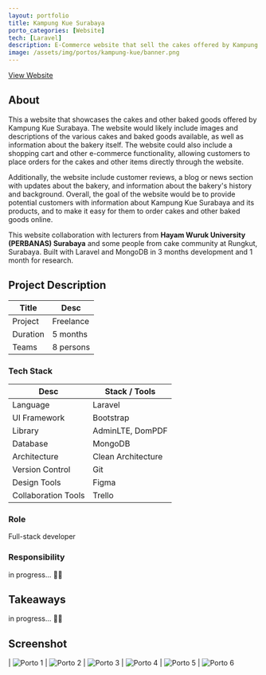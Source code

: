 ```yaml
---
layout: portfolio
title: Kampung Kue Surabaya
porto_categories: [Website]
tech: [Laravel]
description: E-Commerce website that sell the cakes offered by Kampung Kue Surabaya
image: /assets/img/portos/kampung-kue/banner.png
---
```


<a class="img-link btn rounded bg-primary text-white" href="https://kampungkuesby.com/" target="blank">
    <i class="fas fa-link me-3"></i> View Website
</a>

## About

This a website that showcases the cakes and other baked goods offered by Kampung Kue Surabaya. The website would likely include images and descriptions of the various cakes and baked goods available, as well as information about the bakery itself. The website could also include a shopping cart and other e-commerce functionality, allowing customers to place orders for the cakes and other items directly through the website. 

Additionally, the website include customer reviews, a blog or news section with updates about the bakery, and information about the bakery's history and background. Overall, the goal of the website would be to provide potential customers with information about Kampung Kue Surabaya and its products, and to make it easy for them to order cakes and other baked goods online.

This website collaboration with lecturers from **Hayam Wuruk University (PERBANAS) Surabaya** and some people from cake community at Rungkut, Surabaya. Built with Laravel and MongoDB in 3 months development and 1 month for research.



## Project Description

| Title | Desc |
| --- | --- |
| Project | Freelance |
| Duration | 5 months |
| Teams | 8 persons |
  
### Tech Stack

| Desc | Stack / Tools |
| --- | --- |
| Language | Laravel |
| UI Framework | Bootstrap |
| Library | AdminLTE, DomPDF |
| Database | MongoDB |
| Architecture | Clean Architecture |
| Version Control | Git |
| Design Tools | Figma |
| Collaboration Tools | Trello |


### Role

Full-stack developer

### Responsibility

in progress... ✍🏻


## Takeaways

in progress... ✍🏻

## Screenshot

| <img src="/assets/img/portos/kampung-kue/1.png" alt="Porto 1" /> | <img src="/assets/img/portos/kampung-kue/2.png" alt="Porto 2" />
| <img src="/assets/img/portos/kampung-kue/3.png" alt="Porto 3" /> | <img src="/assets/img/portos/kampung-kue/4.png" alt="Porto 4" />
| <img src="/assets/img/portos/kampung-kue/5.png" alt="Porto 5" /> | <img src="/assets/img/portos/kampung-kue/6.png" alt="Porto 6" />
